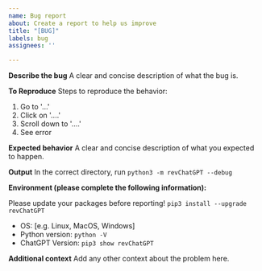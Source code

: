 ```yaml
---
name: Bug report
about: Create a report to help us improve
title: "[BUG]"
labels: bug
assignees: ''

---
```


**Describe the bug**
A clear and concise description of what the bug is.

**To Reproduce**
Steps to reproduce the behavior:
1. Go to '...'
2. Click on '....'
3. Scroll down to '....'
4. See error

**Expected behavior**
A clear and concise description of what you expected to happen.

**Output**
In the correct directory, run `python3 -m revChatGPT --debug`

**Environment (please complete the following information):**

Please update your packages before reporting! `pip3 install --upgrade revChatGPT`
 - OS: [e.g. Linux, MacOS, Windows]
 - Python version: `python -V`
 - ChatGPT Version: `pip3 show revChatGPT`

**Additional context**
Add any other context about the problem here.
